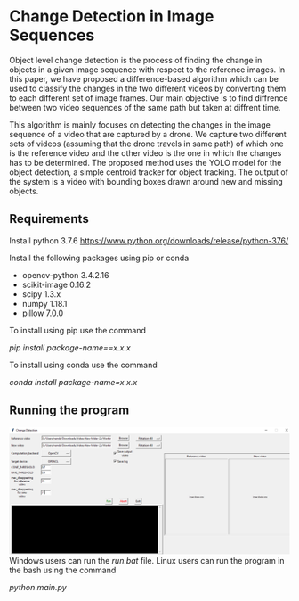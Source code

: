 # Change Detection in Image Sequences

Object level change detection is the process of finding the change in objects in a given image sequence with respect to the reference images. In this paper, we have proposed a difference-based algorithm which can be used to classify the changes in the two different videos by converting them to each different set of image frames. Our main objective is to find diffrence between two video sequences of the same path but taken at diffrent time. 

This algorithm is mainly focuses on detecting the changes in the image sequence of a video that are captured by a drone. We capture two different sets of videos (assuming that the drone travels in same path) of which one is the reference video and the other video is the one in which the changes has to be determined. The proposed method uses the YOLO model for the object detection, a simple centroid tracker for object tracking. The output of the system is a video with bounding boxes drawn around new and missing objects.


## Requirements
Install python 3.7.6
https://www.python.org/downloads/release/python-376/

Install the following packages using pip or conda
- opencv-python 3.4.2.16
- scikit-image 0.16.2
- scipy 1.3.x
- numpy 1.18.1
- pillow 7.0.0

To install using pip use the command

*pip install package-name==x.x.x*

To install using conda use the command

*conda install package-name=x.x.x*

## Running the program
![](/Screenshots/out1.png)
Windows users can run the *run.bat* file.
Linux users can run the program in the bash using the command 

*python main.py*
